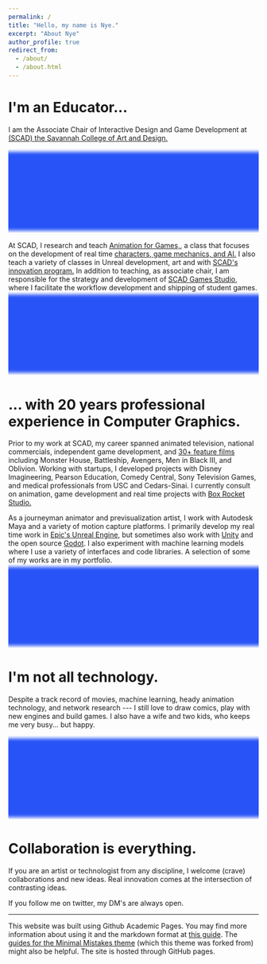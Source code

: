 ```yaml
---
permalink: /
title: "Hello, my name is Nye."
excerpt: "About Nye"
author_profile: true
redirect_from:
  - /about/
  - /about.html
---
```

# I'm an Educator...
I am the Associate Chair of Interactive Design and Game Development at [(SCAD) the Savannah College of Art and Design.](https://www.scad.edu/academics/programs/interactive-design-and-game-development)

![](images\image-across-post.jpg)

At SCAD, I research and teach [Animation for Games,](http://blog.scad.edu/nwarburt), a class that focuses on the development of real time [characters, game mechanics, and AI.](https://docs.unrealengine.com/en-US/AnimatingObjects/SkeletalMeshAnimation/StateMachines/Overview/index.html) I also teach a variety of classes in Unreal development, art and with [SCAD's innovation program.](https://www.scad.edu/about/scadpro) In addition to teaching, as associate chair, I am responsible for the strategy and development of [SCAD Games Studio,](https://scaditgm.blog/scad-games-studio/) where I facilitate the workflow development and shipping of student games.
![](images\image-across-post.jpg)
# ... with 20 years professional experience in Computer Graphics.
Prior to my work at SCAD, my career spanned animated television, national commercials, independent game development, and [30+ feature films](https://www.imdb.com/name/nm1100970/) including Monster House, Battleship, Avengers, Men in Black III, and Oblivion. Working with startups, I developed projects with Disney Imagineering, Pearson Education, Comedy Central, Sony Television Games, and medical professionals from USC and Cedars-Sinai. I currently consult on animation, game development and real time projects with [Box Rocket Studio.](https://boxrocket.studio)

As a journeyman animator and previsualization artist, I work with Autodesk Maya and a variety of motion capture platforms. I primarily develop my real time work in [Epic's Unreal Engine](https://unrealengine.com), but sometimes also work with [Unity](https://unity.com/) and the open source [Godot](https://godotengine.org/). I also experiment with machine learning models where I use a variety of interfaces and code libraries. A selection of some of my works are in my portfolio.
![](images\image-across-post.jpg)
# I'm not all technology.
Despite a track record of movies, machine learning, heady animation technology, and network research --- I still love to draw comics, play with new engines and build games. I also have a wife and two kids, who keeps me very busy... but happy.

![](images\image-across-post.jpg)

# Collaboration is everything.
If you are an artist or technologist from any discipline, I welcome (crave) collaborations and new ideas. Real innovation comes at the intersection of contrasting ideas.

If you follow me on twitter, my DM's are always open.  

------
This website was built using Github Academic Pages. You may find more information about using it and the markdown format at [this guide](https://academicpages.github.io/markdown/). The [guides for the Minimal Mistakes theme](https://mmistakes.github.io/minimal-mistakes/docs/configuration/) (which this theme was forked from) might also be helpful. The site is hosted through GitHub pages.
